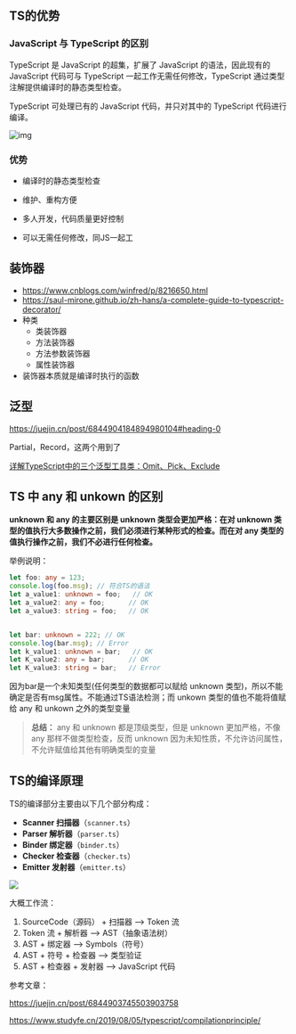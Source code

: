 ## TS的优势

### JavaScript 与 TypeScript 的区别

TypeScript 是 JavaScript 的超集，扩展了 JavaScript 的语法，因此现有的 JavaScript 代码可与 TypeScript 一起工作无需任何修改，TypeScript 通过类型注解提供编译时的静态类型检查。

TypeScript 可处理已有的 JavaScript 代码，并只对其中的 TypeScript 代码进行编译。

![img](https://www.runoob.com/wp-content/uploads/2019/01/ts-2020-11-26-1.png)

### 优势

* 编译时的静态类型检查

* 维护、重构方便
* 多人开发，代码质量更好控制
* 可以无需任何修改，同JS一起工

## 装饰器

* https://www.cnblogs.com/winfred/p/8216650.html
* https://saul-mirone.github.io/zh-hans/a-complete-guide-to-typescript-decorator/
* 种类
  * 类装饰器
  * 方法装饰器
  * 方法参数装饰器
  * 属性装饰器
* 装饰器本质就是编译时执行的函数

## 泛型

https://juejin.cn/post/6844904184894980104#heading-0

Partial，Record，这两个用到了

[详解TypeScript中的三个泛型工具类：Omit、Pick、Exclude](https://github.com/FE-wuhao/TrivialKnowledge/issues/13)

## TS 中 any 和 unkown 的区别

**unknown 和 any 的主要区别是 unknown 类型会更加严格：在对 unknown 类型的值执行大多数操作之前，我们必须进行某种形式的检查。而在对 any 类型的值执行操作之前，我们不必进行任何检查。**

举例说明：

```ts
let foo: any = 123;
console.log(foo.msg); // 符合TS的语法
let a_value1: unknown = foo;   // OK
let a_value2: any = foo;      // OK
let a_value3: string = foo;   // OK


let bar: unknown = 222; // OK 
console.log(bar.msg); // Error
let k_value1: unknown = bar;   // OK
let K_value2: any = bar;      // OK
let K_value3: string = bar;   // Error
```

因为bar是一个未知类型(任何类型的数据都可以赋给 unknown 类型)，所以不能确定是否有msg属性。不能通过TS语法检测；而 unkown 类型的值也不能将值赋给 any 和 unkown 之外的类型变量

> **总结：** any 和 unknown 都是顶级类型，但是 unknown 更加严格，不像 any 那样不做类型检查，反而 unknown 因为未知性质，不允许访问属性，不允许赋值给其他有明确类型的变量

## TS的编译原理

TS的编译部分主要由以下几个部分构成：

- **Scanner 扫描器**（`scanner.ts`）
- **Parser 解析器**（`parser.ts`）
- **Binder 绑定器**（`binder.ts`）
- **Checker 检查器**（`checker.ts`）
- **Emitter 发射器**（`emitter.ts`）

![](https://user-gold-cdn.xitu.io/2018/12/21/167d0e3f4f7cb536?imageView2/0/w/1280/h/960/format/webp/ignore-error/1)

大概工作流：

1. SourceCode（源码） + 扫描器 --> Token 流
2. Token 流 + 解析器 --> AST（抽象语法树）
3. AST + 绑定器 --> Symbols（符号）
4. AST + 符号 + 检查器 --> 类型验证
5. AST + 检查器 + 发射器 --> JavaScript 代码

参考文章：

https://juejin.cn/post/6844903745503903758

https://www.studyfe.cn/2019/08/05/typescript/compilationprinciple/